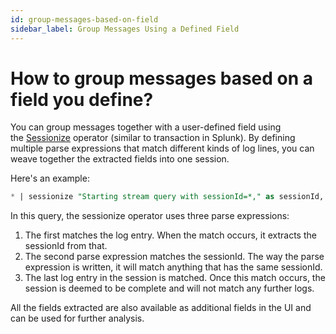 ```yaml
---
id: group-messages-based-on-field
sidebar_label: Group Messages Using a Defined Field
---
```


# How to group messages based on a field you define?

You can group messages together with a user-defined field using the [Sessionize](../Search-Query-Language/Search-Operators/sessionize.md) operator (similar to transaction in Splunk). By defining multiple parse expressions that match different kinds of log lines, you can weave together the extracted fields into one session.

Here's an example:

```sql
* | sessionize "Starting stream query with sessionId=*," as sessionId, "*$sessionId *" as (_1, _2), "Search delegate session started, sessionId=$sessionId,"
```

In this query, the sessionize operator uses three parse expressions:

1. The first matches the log entry. When the match occurs, it extracts the sessionId from that.
1. The second parse expression matches the sessionId. The way the parse expression is written, it will match anything that has the same sessionId.
1. The last log entry in the session is matched. Once this match occurs, the session is deemed to be complete and will not match any further logs.

All the fields extracted are also available as additional fields in the UI and can be used for further analysis.

